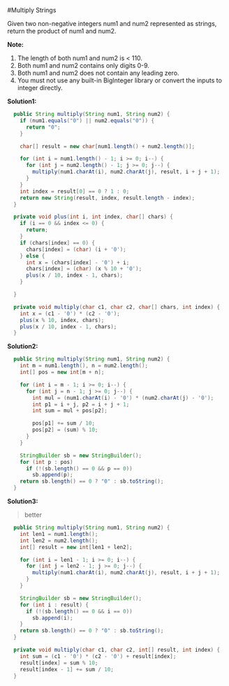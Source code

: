 #Multiply Strings

Given two non-negative integers num1 and num2 represented as strings, return the product of num1 and num2.

**Note:**

  1. The length of both num1 and num2 is < 110.
  2. Both num1 and num2 contains only digits 0-9.
  3. Both num1 and num2 does not contain any leading zero.
  4. You must not use any built-in BigInteger library or convert the inputs to integer directly.

**Solution1:**

```java
  public String multiply(String num1, String num2) {
    if (num1.equals("0") || num2.equals("0")) {
      return "0";
    }

    char[] result = new char[num1.length() + num2.length()];

    for (int i = num1.length() - 1; i >= 0; i--) {
      for (int j = num2.length() - 1; j >= 0; j--) {
        multiply(num1.charAt(i), num2.charAt(j), result, i + j + 1);
      }
    }
    int index = result[0] == 0 ? 1 : 0;
    return new String(result, index, result.length - index);
  }

  private void plus(int i, int index, char[] chars) {
    if (i == 0 && index <= 0) {
      return;
    }
    if (chars[index] == 0) {
      chars[index] = (char) (i + '0');
    } else {
      int x = (chars[index] - '0') + i;
      chars[index] = (char) (x % 10 + '0');
      plus(x / 10, index - 1, chars);
    }

  }

  private void multiply(char c1, char c2, char[] chars, int index) {
    int x = (c1 - '0') * (c2 - '0');
    plus(x % 10, index, chars);
    plus(x / 10, index - 1, chars);
  }
```

**Solution2:**

```java
  public String multiply(String num1, String num2) {
    int m = num1.length(), n = num2.length();
    int[] pos = new int[m + n];

    for (int i = m - 1; i >= 0; i--) {
      for (int j = n - 1; j >= 0; j--) {
        int mul = (num1.charAt(i) - '0') * (num2.charAt(j) - '0');
        int p1 = i + j, p2 = i + j + 1;
        int sum = mul + pos[p2];

        pos[p1] += sum / 10;
        pos[p2] = (sum) % 10;
      }
    }

    StringBuilder sb = new StringBuilder();
    for (int p : pos)
      if (!(sb.length() == 0 && p == 0))
        sb.append(p);
    return sb.length() == 0 ? "0" : sb.toString();
  }
```

**Solution3:**

> better

```java
  public String multiply(String num1, String num2) {
    int len1 = num1.length();
    int len2 = num2.length();
    int[] result = new int[len1 + len2];

    for (int i = len1 - 1; i >= 0; i--) {
      for (int j = len2 - 1; j >= 0; j--) {
        multiply(num1.charAt(i), num2.charAt(j), result, i + j + 1);
      }
    }

    StringBuilder sb = new StringBuilder();
    for (int i : result) {
      if (!(sb.length() == 0 && i == 0))
        sb.append(i);
    }
    return sb.length() == 0 ? "0" : sb.toString();
  }

  private void multiply(char c1, char c2, int[] result, int index) {
    int sum = (c1 - '0') * (c2 - '0') + result[index];
    result[index] = sum % 10;
    result[index - 1] += sum / 10;
  }
```
